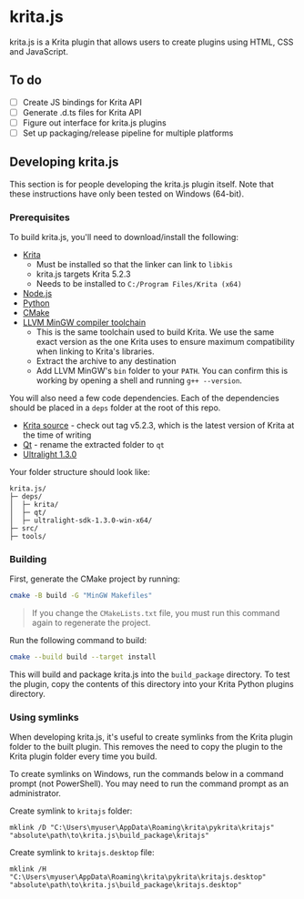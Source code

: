 # krita.js

krita.js is a Krita plugin that allows users to create plugins using HTML, CSS and JavaScript.

## To do

- [ ] Create JS bindings for Krita API
- [ ] Generate .d.ts files for Krita API
- [ ] Figure out interface for krita.js plugins
- [ ] Set up packaging/release pipeline for multiple platforms

## Developing krita.js

This section is for people developing the krita.js plugin itself. Note that these instructions have only been tested on Windows (64-bit).

### Prerequisites

To build krita.js, you'll need to download/install the following:

- [Krita](https://krita.org/en/download/)
  - Must be installed so that the linker can link to `libkis`
  - krita.js targets Krita 5.2.3
  - Needs to be installed to `C:/Program Files/Krita (x64)`
- [Node.js](https://nodejs.org/en)
- [Python](https://www.python.org/)
- [CMake](https://cmake.org/download/)
- [LLVM MinGW compiler toolchain](https://github.com/mstorsjo/llvm-mingw/releases/download/20220906/llvm-mingw-20220906-ucrt-x86_64.zip)
  - This is the same toolchain used to build Krita. We use the same exact version as the one Krita uses to ensure maximum compatibility when linking to Krita's libraries.
  - Extract the archive to any destination
  - Add LLVM MinGW's `bin` folder to your `PATH`. You can confirm this is working by opening a shell and running `g++ --version`.

You will also need a few code dependencies. Each of the dependencies should be placed in a `deps` folder at the root of this repo.

- [Krita source](https://invent.kde.org/graphics/krita) - check out tag v5.2.3, which is the latest version of Krita at the time of writing
- [Qt](https://invent.kde.org/dkazakov/krita-ci-artifacts-windows-qt5.15/-/package_files/930824/download) - rename the extracted folder to `qt`
- [Ultralight 1.3.0](https://ultralight-files.sfo3.cdn.digitaloceanspaces.com/ultralight-sdk-1.3.0-win-x64.7z)

Your folder structure should look like:

```
krita.js/
├─ deps/
│  ├─ krita/
│  ├─ qt/
│  ├─ ultralight-sdk-1.3.0-win-x64/
├─ src/
├─ tools/
```

### Building

First, generate the CMake project by running:

```sh
cmake -B build -G "MinGW Makefiles"
```

> If you change the `CMakeLists.txt` file, you must run this command again to regenerate the project.

Run the following command to build:

```sh
cmake --build build --target install
```

This will build and package krita.js into the `build_package` directory. To test the plugin, copy the contents of this directory into your Krita Python plugins directory.

### Using symlinks

When developing krita.js, it's useful to create symlinks from the Krita plugin folder to the built plugin. This removes the need to copy the plugin to the Krita plugin folder every time you build.

To create symlinks on Windows, run the commands below in a command prompt (not PowerShell). You may need to run the command prompt as an administrator.

Create symlink to `kritajs` folder:

```
mklink /D "C:\Users\myuser\AppData\Roaming\krita\pykrita\kritajs" "absolute\path\to\krita.js\build_package\kritajs"
```

Create symlink to `kritajs.desktop` file:

```
mklink /H "C:\Users\myuser\AppData\Roaming\krita\pykrita\kritajs.desktop" "absolute\path\to\krita.js\build_package\kritajs.desktop"
```
